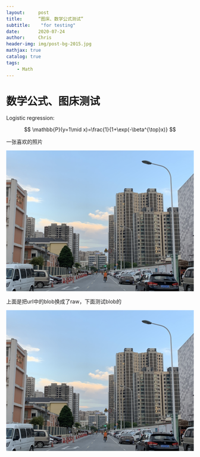 ```yaml
---
layout:     post
title:      “图床、数学公式测试”
subtitle:    "for testing"
date:       2020-07-24
author:     Chris
header-img: img/post-bg-2015.jpg
mathjax: true
catalog: true
tags:
    - Math
---
```


# 数学公式、图床测试

Logistic regression:

$$
\mathbb{P}(y=1\mid x)=\frac{1}{1+\exp(-\beta^{\top}x)}
$$

一张喜欢的照片

![](https://github.com/PandaxCloud/MyPicBed/raw/master/img/WechatIMG1082.jpeg)

上面是把url中的blob换成了raw，下面测试blob的

![](https://github.com/PandaxCloud/MyPicBed/blob/master/img/WechatIMG1082.jpeg)
